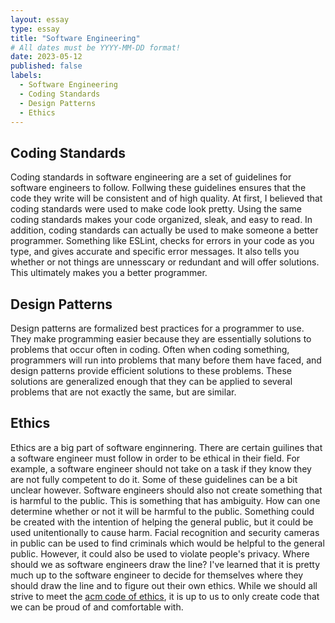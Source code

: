 ```yaml
---
layout: essay
type: essay
title: "Software Engineering"
# All dates must be YYYY-MM-DD format!
date: 2023-05-12
published: false
labels:
  - Software Engineering
  - Coding Standards
  - Design Patterns
  - Ethics
---
```


## Coding Standards 

Coding standards in software engineering are a set of guidelines for software engineers to follow. Follwing these guidelines ensures that the code they write will be consistent and of high quality. At first, I believed that coding standards were used to make code look pretty. Using the same coding standards makes your code  organized, sleak, and easy to read. In addition, coding standards can actually be used to make someone a better programmer. Something like ESLint, checks for errors in your code as you type, and gives accurate and specific error messages. It also tells you whether or not things are unnesscary or redundant and will offer solutions. This ultimately makes you a better programmer.  

## Design Patterns 

Design patterns are formalized best practices for a programmer to use. They make programming easier because they are essentially solutions to problems that occur often in coding. Often when coding something, programmers will run into problems that many before them have faced, and design patterns provide efficient solutions to these problems. These solutions are generalized enough that they can be applied to several problems that are not exactly the same, but are similar. 

## Ethics 

Ethics are a big part of software enginnering. There are certain guilines that a software engineer must follow in order to be ethical in their field. For example, a software engineer should not take on a task if they know they are not fully competent to do it. Some of these guidelines can be a bit unclear however. Software engineers should also not create something that is harmful to the public. This is something that has ambiguity. How can one determine whether or not it will be harmful to the public. Something could be created with the intention of helping the general public, but it could be used unitentionally to cause harm. Facial recognition and security cameras in public can be used to find criminals which would be helpful to the general public. However, it could also be used to violate people's privacy. Where should we as software engineers draw the line? I've learned that it is pretty much up to the software engineer to decide for themselves where they should draw the line and to figure out their own ethics. While we should all strive to meet the [acm code of ethics](https://www.acm.org/code-of-ethics), it is up to us to only create code that we can be proud of and comfortable with. 
